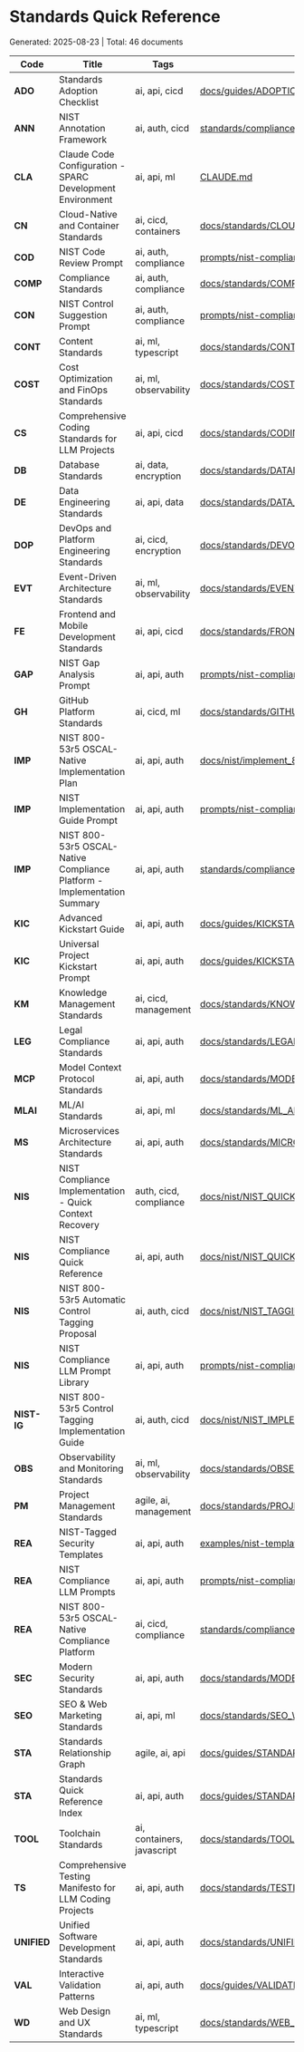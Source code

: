 # Standards Quick Reference

Generated: 2025-08-23 | Total: 46 documents

| Code | Title | Tags | Path |
|------|-------|------|------|
| **ADO** | Standards Adoption Checklist | ai, api, cicd | [docs/guides/ADOPTION_CHECKLIST.md](docs/guides/ADOPTION_CHECKLIST.md) |
| **ANN** | NIST Annotation Framework | ai, auth, cicd | [standards/compliance/ANNOTATION_FRAMEWORK.md](standards/compliance/ANNOTATION_FRAMEWORK.md) |
| **CLA** | Claude Code Configuration - SPARC Development Environment | ai, api, ml | [CLAUDE.md](CLAUDE.md) |
| **CN** | Cloud-Native and Container Standards | ai, cicd, containers | [docs/standards/CLOUD_NATIVE_STANDARDS.md](docs/standards/CLOUD_NATIVE_STANDARDS.md) |
| **COD** | NIST Code Review Prompt | ai, auth, compliance | [prompts/nist-compliance/code-review-prompt.md](prompts/nist-compliance/code-review-prompt.md) |
| **COMP** | Compliance Standards | ai, auth, compliance | [docs/standards/COMPLIANCE_STANDARDS.md](docs/standards/COMPLIANCE_STANDARDS.md) |
| **CON** | NIST Control Suggestion Prompt | ai, auth, compliance | [prompts/nist-compliance/control-suggestion-prompt.md](prompts/nist-compliance/control-suggestion-prompt.md) |
| **CONT** | Content Standards | ai, ml, typescript | [docs/standards/CONTENT_STANDARDS.md](docs/standards/CONTENT_STANDARDS.md) |
| **COST** | Cost Optimization and FinOps Standards | ai, ml, observability | [docs/standards/COST_OPTIMIZATION_STANDARDS.md](docs/standards/COST_OPTIMIZATION_STANDARDS.md) |
| **CS** | Comprehensive Coding Standards for LLM Projects | ai, api, cicd | [docs/standards/CODING_STANDARDS.md](docs/standards/CODING_STANDARDS.md) |
| **DB** | Database Standards | ai, data, encryption | [docs/standards/DATABASE_STANDARDS.md](docs/standards/DATABASE_STANDARDS.md) |
| **DE** | Data Engineering Standards | ai, api, data | [docs/standards/DATA_ENGINEERING_STANDARDS.md](docs/standards/DATA_ENGINEERING_STANDARDS.md) |
| **DOP** | DevOps and Platform Engineering Standards | ai, cicd, encryption | [docs/standards/DEVOPS_PLATFORM_STANDARDS.md](docs/standards/DEVOPS_PLATFORM_STANDARDS.md) |
| **EVT** | Event-Driven Architecture Standards | ai, ml, observability | [docs/standards/EVENT_DRIVEN_STANDARDS.md](docs/standards/EVENT_DRIVEN_STANDARDS.md) |
| **FE** | Frontend and Mobile Development Standards | ai, api, cicd | [docs/standards/FRONTEND_MOBILE_STANDARDS.md](docs/standards/FRONTEND_MOBILE_STANDARDS.md) |
| **GAP** | NIST Gap Analysis Prompt | ai, api, auth | [prompts/nist-compliance/gap-analysis-prompt.md](prompts/nist-compliance/gap-analysis-prompt.md) |
| **GH** | GitHub Platform Standards | ai, cicd, ml | [docs/standards/GITHUB_PLATFORM_STANDARDS.md](docs/standards/GITHUB_PLATFORM_STANDARDS.md) |
| **IMP** | NIST 800-53r5 OSCAL-Native Implementation Plan | ai, api, auth | [docs/nist/implement_800-53.md](docs/nist/implement_800-53.md) |
| **IMP** | NIST Implementation Guide Prompt | ai, api, auth | [prompts/nist-compliance/implementation-guide-prompt.md](prompts/nist-compliance/implementation-guide-prompt.md) |
| **IMP** | NIST 800-53r5 OSCAL-Native Compliance Platform - Implementation Summary | ai, api, auth | [standards/compliance/IMPLEMENTATION_SUMMARY.md](standards/compliance/IMPLEMENTATION_SUMMARY.md) |
| **KIC** | Advanced Kickstart Guide | ai, api, auth | [docs/guides/KICKSTART_ADVANCED.md](docs/guides/KICKSTART_ADVANCED.md) |
| **KIC** | Universal Project Kickstart Prompt | ai, api, auth | [docs/guides/KICKSTART_PROMPT.md](docs/guides/KICKSTART_PROMPT.md) |
| **KM** | Knowledge Management Standards | ai, cicd, management | [docs/standards/KNOWLEDGE_MANAGEMENT_STANDARDS.md](docs/standards/KNOWLEDGE_MANAGEMENT_STANDARDS.md) |
| **LEG** | Legal Compliance Standards | ai, api, auth | [docs/standards/LEGAL_COMPLIANCE_STANDARDS.md](docs/standards/LEGAL_COMPLIANCE_STANDARDS.md) |
| **MCP** | Model Context Protocol Standards | ai, api, auth | [docs/standards/MODEL_CONTEXT_PROTOCOL_STANDARDS.md](docs/standards/MODEL_CONTEXT_PROTOCOL_STANDARDS.md) |
| **MLAI** | ML/AI Standards | ai, api, ml | [docs/standards/ML_AI_STANDARDS.md](docs/standards/ML_AI_STANDARDS.md) |
| **MS** | Microservices Architecture Standards | ai, api, auth | [docs/standards/MICROSERVICES_STANDARDS.md](docs/standards/MICROSERVICES_STANDARDS.md) |
| **NIS** | NIST Compliance Implementation - Quick Context Recovery | auth, cicd, compliance | [docs/nist/NIST_QUICK_CONTEXT.md](docs/nist/NIST_QUICK_CONTEXT.md) |
| **NIS** | NIST Compliance Quick Reference | ai, api, auth | [docs/nist/NIST_QUICK_REFERENCE.md](docs/nist/NIST_QUICK_REFERENCE.md) |
| **NIS** | NIST 800-53r5 Automatic Control Tagging Proposal | ai, auth, cicd | [docs/nist/NIST_TAGGING_PROPOSAL.md](docs/nist/NIST_TAGGING_PROPOSAL.md) |
| **NIS** | NIST Compliance LLM Prompt Library | ai, api, auth | [prompts/nist-compliance/NIST_PROMPT_LIBRARY.md](prompts/nist-compliance/NIST_PROMPT_LIBRARY.md) |
| **NIST-IG** | NIST 800-53r5 Control Tagging Implementation Guide | ai, auth, cicd | [docs/nist/NIST_IMPLEMENTATION_GUIDE.md](docs/nist/NIST_IMPLEMENTATION_GUIDE.md) |
| **OBS** | Observability and Monitoring Standards | ai, ml, observability | [docs/standards/OBSERVABILITY_STANDARDS.md](docs/standards/OBSERVABILITY_STANDARDS.md) |
| **PM** | Project Management Standards | agile, ai, management | [docs/standards/PROJECT_MANAGEMENT_STANDARDS.md](docs/standards/PROJECT_MANAGEMENT_STANDARDS.md) |
| **REA** | NIST-Tagged Security Templates | ai, api, auth | [examples/nist-templates/README.md](examples/nist-templates/README.md) |
| **REA** | NIST Compliance LLM Prompts | ai, api, auth | [prompts/nist-compliance/README.md](prompts/nist-compliance/README.md) |
| **REA** | NIST 800-53r5 OSCAL-Native Compliance Platform | ai, cicd, compliance | [standards/compliance/README.md](standards/compliance/README.md) |
| **SEC** | Modern Security Standards | ai, api, auth | [docs/standards/MODERN_SECURITY_STANDARDS.md](docs/standards/MODERN_SECURITY_STANDARDS.md) |
| **SEO** | SEO & Web Marketing Standards | ai, api, ml | [docs/standards/SEO_WEB_MARKETING_STANDARDS.md](docs/standards/SEO_WEB_MARKETING_STANDARDS.md) |
| **STA** | Standards Relationship Graph | agile, ai, api | [docs/guides/STANDARDS_GRAPH.md](docs/guides/STANDARDS_GRAPH.md) |
| **STA** | Standards Quick Reference Index | ai, api, auth | [docs/guides/STANDARDS_INDEX.md](docs/guides/STANDARDS_INDEX.md) |
| **TOOL** | Toolchain Standards | ai, containers, javascript | [docs/standards/TOOLCHAIN_STANDARDS.md](docs/standards/TOOLCHAIN_STANDARDS.md) |
| **TS** | Comprehensive Testing Manifesto for LLM Coding Projects | ai, api, auth | [docs/standards/TESTING_STANDARDS.md](docs/standards/TESTING_STANDARDS.md) |
| **UNIFIED** | Unified Software Development Standards | ai, api, auth | [docs/standards/UNIFIED_STANDARDS.md](docs/standards/UNIFIED_STANDARDS.md) |
| **VAL** | Interactive Validation Patterns | ai, api, auth | [docs/guides/VALIDATION_PATTERNS.md](docs/guides/VALIDATION_PATTERNS.md) |
| **WD** | Web Design and UX Standards | ai, ml, typescript | [docs/standards/WEB_DESIGN_UX_STANDARDS.md](docs/standards/WEB_DESIGN_UX_STANDARDS.md) |
